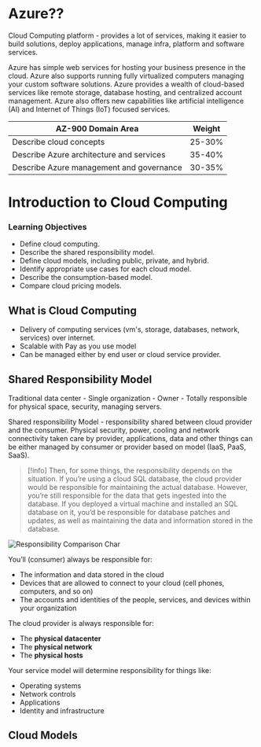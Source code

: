 # Azure??

Cloud Computing platform - provides a lot of services, making it easier to build solutions, deploy applications, manage infra, platform and software services.

Azure has simple web services for hosting your business presence in the cloud. Azure also supports running fully virtualized computers managing your custom software solutions. Azure provides a wealth of cloud-based services like remote storage, database hosting, and centralized account management. Azure also offers new capabilities like artificial intelligence (AI) and Internet of Things (IoT) focused services.

| **AZ-900 Domain Area** | **Weight** |
| ---- | ---- |
| Describe cloud concepts | 25-30% |
| Describe Azure architecture and services | 35-40% |
| Describe Azure management and governance | 30-35% |
# Introduction to Cloud Computing

### Learning Objectives

- Define cloud computing.
- Describe the shared responsibility model.
- Define cloud models, including public, private, and hybrid.
- Identify appropriate use cases for each cloud model.
- Describe the consumption-based model.
- Compare cloud pricing models.

## What is Cloud Computing

- Delivery of computing services (vm's, storage, databases, network, services) over internet.
- Scalable with Pay as you use model
- Can be managed either by end user or cloud service provider.

## Shared Responsibility Model

Traditional data center - Single organization - Owner - Totally responsible for physical space, security, managing servers.

Shared responsibility Model - responsibility shared between cloud provider and the consumer. Physical security, power, cooling and network connectivity taken care by provider, applications, data and other things can be either managed by consumer or provider based on model (IaaS, PaaS, SaaS).

> [!info]
> Then, for some things, the responsibility depends on the situation. If you’re using a cloud SQL database, the cloud provider would be responsible for maintaining the actual database. However, you’re still responsible for the data that gets ingested into the database. If you deployed a virtual machine and installed an SQL database on it, you’d be responsible for database patches and updates, as well as maintaining the data and information stored in the database.

![Responsibility Comparison Char](https://learn.microsoft.com/en-us/training/wwl-azure/describe-cloud-compute/media/shared-responsibility-b3829bfe.svg)


You’ll (consumer) always be responsible for:

- The information and data stored in the cloud
- Devices that are allowed to connect to your cloud (cell phones, computers, and so on)
- The accounts and identities of the people, services, and devices within your organization

The cloud provider is always responsible for:

- The **physical datacenter**
- The **physical network**
- The **physical hosts**

Your service model will determine responsibility for things like:

- Operating systems
- Network controls
- Applications
- Identity and infrastructure
## Cloud Models








